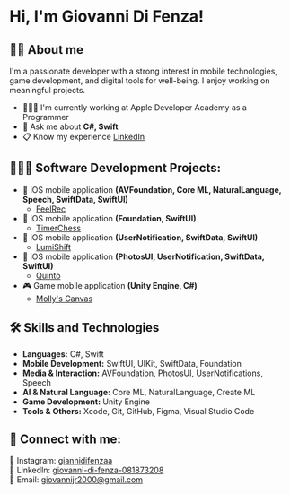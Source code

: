 <h1>Hi, I'm Giovanni Di Fenza!</h1>

<h2>🙋🏼 About me</h2>
<p>
  I'm a passionate developer with a strong interest in mobile technologies, game development, and digital tools for well-being.
  I enjoy working on meaningful projects.
</p>
<ul>
  <li>🧑🏼‍💻 I'm currently working at Apple Developer Academy as a Programmer</li>
  <li>💬 Ask me about <b>C#, Swift</b></li>
  <li>📋 Know my experience <a href="https://www.linkedin.com/in/giovanni-di-fenza-081873208/" target="_blank">LinkedIn</a></li>
</ul>

<h2>🧑🏼‍💻 Software Development Projects:</h2>

- 📱 iOS mobile application <b>(AVFoundation, Core ML, NaturalLanguage, Speech, SwiftData, SwiftUI)</b>
  - [FeelRec](https://github.com/Orso-bit/FeelRec)
- 📱 iOS mobile application <b>(Foundation, SwiftUI)</b>
  - [TimerChess](https://github.com/Orso-bit/TimerChess/tree/main) 
- 📱 iOS mobile application <b>(UserNotification, SwiftData, SwiftUI)</b>
  - [LumiShift](https://github.com/Mamba2301/ImpostorSyndromeAl_final/tree/main)
- 📱 iOS mobile application <b>(PhotosUI, UserNotification, SwiftData, SwiftUI)</b>
  - [Quinto](https://github.com/Orso-bit/Quinto)
- 🎮 Game mobile application <b>(Unity Engine, C#)</b>
  - [Molly's Canvas](https://github.com/Githubense/Molly)
 
<h2>🛠️ Skills and Technologies</h2>
<ul>
  <li><b>Languages:</b> C#, Swift</li>
  <li><b>Mobile Development:</b> SwiftUI, UIKit, SwiftData, Foundation</li>
  <li><b>Media & Interaction:</b> AVFoundation, PhotosUI, UserNotifications, Speech</li>
  <li><b>AI & Natural Language:</b> Core ML, NaturalLanguage, Create ML</li>
  <li><b>Game Development:</b> Unity Engine</li>
  <li><b>Tools & Others:</b> Xcode, Git, GitHub, Figma, Visual Studio Code</li>
</ul>

<h2> 🤳 Connect with me:</h2>

📸 Instagram: [giannidifenzaa](https://www.instagram.com/giannidifenzaa/)  
💼 LinkedIn: [giovanni-di-fenza-081873208](https://www.linkedin.com/in/giovanni-di-fenza-081873208/)  
📧 Email: [giovannijr2000@gmail.com](mailto:giovannijr2000@gmail.com)  

<!--
**joshmadakor1/joshmadakor1** is a ✨ _special_ ✨ repository because its `README.md` (this file) appears on your GitHub profile.

Here are some ideas to get you started:

- 🔭 I’m currently working on ...
- 🌱 I’m currently learning ...
- 👯 I’m looking to collaborate on ...
- 🤔 I’m looking for help with ...
- 💬 Ask me about ...
- 📫 How to reach me: ...
- 😄 Pronouns: ...
- ⚡ Fun fact: ...
-->
